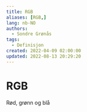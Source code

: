 ```yaml
---
title: RGB
aliases: [RGB,]
lang: nb-NO
authors:
  - Sondre Grønås
tags:
  - Definisjon
created: 2022-04-09 02:00:00
updated: 2022-08-13 20:29:20
---
```

# RGB
Rød, grønn og blå
